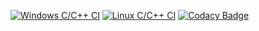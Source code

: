 [![Windows C/C++ CI](https://github.com/SrikarGathey1/M1_Game_357/actions/workflows/Windows_c-cpp.yml/badge.svg)](https://github.com/SrikarGathey1/M1_Game_357/actions/workflows/Windows_c-cpp.yml)
[![Linux C/C++ CI](https://github.com/SrikarGathey1/M1_Game_357/actions/workflows/linux_c-cpp.yml/badge.svg)](https://github.com/SrikarGathey1/M1_Game_357/actions/workflows/linux_c-cpp.yml)
[![Codacy Badge](https://app.codacy.com/project/badge/Grade/7ec7343386a343b6adbc6267b71a3e5a)](https://www.codacy.com/gh/SrikarGathey1/M1_Game_357/dashboard?utm_source=github.com&amp;utm_medium=referral&amp;utm_content=SrikarGathey1/M1_Game_357&amp;utm_campaign=Badge_Grade)

